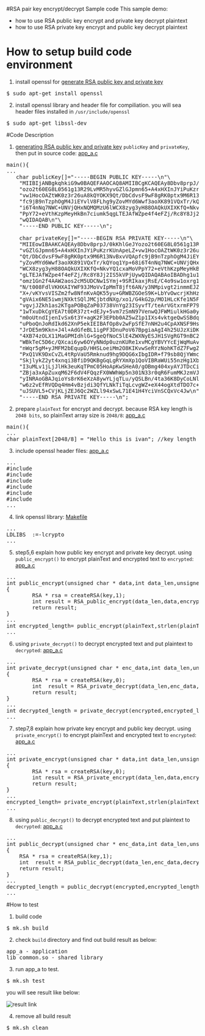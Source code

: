 #RSA pair key encrypt/decrypt Sample code
This sample demo:
* how to use RSA public key encrypt and private key decrypt plaintext
* how to use RSA private key encrypt and public key decrypt plaintext

# How to setup build code environment
1. install openssl for [generate RSA public key and private key](https://github.com/ivan0124/Linux-programming/wiki/How-to-generate-RSA-public-and-private-keys%28PEM-format%29-with-openssl-%3F)
<pre>
$ sudo apt-get install openssl
</pre>

2. install openssl library and header file for compiliation. you will sea header files installed in `/usr/include/openssl`
<pre>
$ sudo apt-get libssl-dev
</pre>

#Code Description
1. [generating RSA public key and private key](https://github.com/ivan0124/Linux-programming/wiki/How-to-generate-RSA-public-and-private-keys%28PEM-format%29-with-openssl-%3F) `publicKey` and `privateKey`, then put in source code: [app_a.c](https://github.com/ivan0124/Linux-programming/blob/master/user_RSA_encrypt_decrypt/app_src/app_a/app_a.c)
<pre>
main(){
...
   char publicKey[]="-----BEGIN PUBLIC KEY-----\n"\
    "MIIBIjANBgkqhkiG9w0BAQEFAAOCAQ8AMIIBCgKCAQEAy8Dbv8prpJ/0kKhlGeJY\n"\
    "ozo2t60EG8L0561g13R29LvMR5hyvGZlGJpmn65+A4xHXInJYiPuKzrKUnApeLZ+\n"\
    "vw1HocOAZtWK0z3r26uA8kQYOKX9Qt/DbCdvsF9wF8gRK0ptx9M6R13NvBxvVQAp\n"\
    "fc9jB9nTzphOgM4JiEYvlV8FLhg9yZovMYd6Wwf3aoXK891VQxTr/kQYoq1Yp+68\n"\
    "i6T4nNq7NWC+UNVjQHxNQMQMzU6lWCX8zyg3yH88OAQkUXIXKfQ+NkvYQ1cxaMoV\n"\
    "PpY72+eVthKzpMeyHkBn7ciumk5qgLTEJAfWZpe4f4eFZj/Rc8Y8Jj2IS5kVPjUy\n"\
    "wQIDAQAB\n"\
    "-----END PUBLIC KEY-----\n";
  
    char privateKey[]="-----BEGIN RSA PRIVATE KEY-----\n"\
    "MIIEowIBAAKCAQEAy8Dbv8prpJ/0kKhlGeJYozo2t60EG8L0561g13R29LvMR5hy\n"\
    "vGZlGJpmn65+A4xHXInJYiPuKzrKUnApeLZ+vw1HocOAZtWK0z3r26uA8kQYOKX9\n"\
    "Qt/DbCdvsF9wF8gRK0ptx9M6R13NvBxvVQApfc9jB9nTzphOgM4JiEYvlV8FLhg9\n"\
    "yZovMYd6Wwf3aoXK891VQxTr/kQYoq1Yp+68i6T4nNq7NWC+UNVjQHxNQMQMzU6l\n"\
    "WCX8zyg3yH88OAQkUXIXKfQ+NkvYQ1cxaMoVPpY72+eVthKzpMeyHkBn7ciumk5q\n"\
    "gLTEJAfWZpe4f4eFZj/Rc8Y8Jj2IS5kVPjUywQIDAQABAoIBADhg1u1Mv1hAAlX8\n"\
    "omz1Gn2f4AAW2aos2cM5UDCNw1SYmj+9SRIkaxjRsE/C4o9sw1oxrg1/z6kajV0e\n"\
    "N/t008FdlVKHXAIYWF93JMoVvIpMmT8jft6AN/y3NMpivgt2inmmEJZYNioFJKZG\n"\
    "X+/vKYvsVISZm2fw8NfnKvAQK55yu+GRWBZGOeS9K+LbYvOwcrjKhHz66m4bedKd\n"\
    "gVAix6NE5iwmjNXktSQlJMCjbtdNXg/xo1/G4kG2p/MO1HLcKfe1N5FgBiXj3Qjl\n"\
    "vgvjJZkh1as2KTgaPOBqZaP03738VnYg23ISyvfT/teArVGtxrmFP7939EvJFKpF\n"\
    "1wTxuDkCgYEA7t0DR37zt+dEJy+5vm7zSmN97VenwQJFWMiulkHGa0yU3lLasxxu\n"\
    "m0oUtndIjenIvSx6t3Y+agK2F3EPbb0AZ5wZ1p1IXs4vktgeQwSSBdqcM8LZFDvZ\n"\
    "uPboQnJoRdIkd62XnP5ekIEIBAfOp8v2wFpSfE7nNH2u4CpAXNSF9HsCgYEA2l8D\n"\
    "JrDE5m9Kkn+J4l+AdGfeBL1igPF3DnuPoV67BpgiaAgI4h25UJzXiDKKoa706S0D\n"\
    "4XB74zOLX11MaGPMIdhlG+SgeQfNoC5lE4ZWXNyESJH1SVgRGT9nBC2vtL6bxCVV\n"\
    "WBkTeC5D6c/QXcai6yw6OYyNNdp0uznKURe1xvMCgYBVYYcEjWqMuAvyferFGV+5\n"\
    "nWqr5gM+yJMFM2bEqupD/HHSLoeiMm2O8KIKvwSeRYzNohKTdZ7FwgZYxr8fGMoG\n"\
    "PxQ1VK9DxCvZL4tRpVaU5Rmknud9hg9DQG6xIbgIDR+f79sb8QjYWmcFGc1SyWOA\n"\
    "SkjlykZ2yt4xnqi3BfiD9QKBgGqLgRYXmXp1QoVIBRaWUi55nzHg1XbkWZqPXvz1\n"\
    "I3uMLv1jLjJlHk3euKqTPmC05HoApKwSHeA0/gOBmg404xyAYJTDcCidTg6hlF96\n"\
    "ZBja3xApZuxqM62F6dV4FQqzFX0WWhWp5n301N33r0qR6FumMKJzmVJ1TA8tmzEF\n"\
    "yINRAoGBAJqioYs8rK6eXzA8ywYLjqTLu/yQSLBn/4ta36K8DyCoLNlNxSuox+A5\n"\
    "w6z2vEfRVQDq4Hm4vBzjdi3QfYLNkTiTqLcvgWZ+eX44ogXtdTDO7c+GeMKWz4XX\n"\
    "uJSUVL5+CVjKLjZEJ6Qc2WZLl94xSwL71E41H4YciVnSCQxVc4Jw\n"\
    "-----END RSA PRIVATE KEY-----\n";
</pre>

2. prepare `plainText` for encrypt and decrypt. because RSA key length is `2048 bits`, so plainText array size is `2048/8`: [app_a.c](https://github.com/ivan0124/Linux-programming/blob/master/user_RSA_encrypt_decrypt/app_src/app_a/app_a.c)
<pre>
main(){
...
char plainText[2048/8] = "Hello this is ivan"; //key length : 2048
</pre>

3. include openssl header files: [app_a.c](https://github.com/ivan0124/Linux-programming/blob/master/user_RSA_encrypt_decrypt/app_src/app_a/app_a.c)
<pre>
...
#include <openssl/pem.h>
#include <openssl/ssl.h>
#include <openssl/rsa.h>
#include <openssl/evp.h>
#include <openssl/bio.h>
#include <openssl/err.h>
...
</pre>

4. link openssl library: [Makefile](https://github.com/ivan0124/Linux-programming/blob/master/user_RSA_encrypt_decrypt/app_src/app_a/Makefile)
<pre>
...
LDLIBS	:=-lcrypto
...
</pre>

5. step5,6 explain how public key encrypt and private key decrypt. using `public_encrypt()` to encrypt plainText and encrypted text to `encrypted`: [app_a.c](https://github.com/ivan0124/Linux-programming/blob/master/user_RSA_encrypt_decrypt/app_src/app_a/app_a.c)
<pre>
...
int public_encrypt(unsigned char * data,int data_len,unsigned char * key, unsigned char *encrypted)
{
        RSA * rsa = createRSA(key,1);
        int result = RSA_public_encrypt(data_len,data,encrypted,rsa,padding);
        return result;
}
...
int encrypted_length= public_encrypt(plainText,strlen(plainText),publicKey,encrypted);
...
</pre>

6. using `private_decrypt()` to decrypt encrypted text and put plaintext to `decrypted`: [app_a.c](https://github.com/ivan0124/Linux-programming/blob/master/user_RSA_encrypt_decrypt/app_src/app_a/app_a.c)
<pre>
...
int private_decrypt(unsigned char * enc_data,int data_len,unsigned char * key, unsigned char *decrypted)
{
        RSA * rsa = createRSA(key,0);
        int  result = RSA_private_decrypt(data_len,enc_data,decrypted,rsa,padding);
        return result;
}
...
int decrypted_length = private_decrypt(encrypted,encrypted_length,privateKey, decrypted);
...
</pre>

7. step7,8 explain how private key encrypt and public key decrypt. using `private_encrypt()` to encrypt plainText and encrypted text to `encrypted`: [app_a.c](https://github.com/ivan0124/Linux-programming/blob/master/user_RSA_encrypt_decrypt/app_src/app_a/app_a.c)
<pre>
...
int private_encrypt(unsigned char * data,int data_len,unsigned char * key, unsigned char *encrypted)
{
        RSA * rsa = createRSA(key,0);
        int result = RSA_private_encrypt(data_len,data,encrypted,rsa,padding);
        return result;
}
...
encrypted_length= private_encrypt(plainText,strlen(plainText),privateKey,encrypted);
...
</pre>

8. using `public_decrypt()` to decrypt encrypted text and put plaintext to `decrypted`: [app_a.c](https://github.com/ivan0124/Linux-programming/blob/master/user_RSA_encrypt_decrypt/app_src/app_a/app_a.c)
<pre>
...
int public_decrypt(unsigned char * enc_data,int data_len,unsigned char * key, unsigned char *decrypted)
{
    RSA * rsa = createRSA(key,1);
    int  result = RSA_public_decrypt(data_len,enc_data,decrypted,rsa,padding);
    return result;
}
...
decrypted_length = public_decrypt(encrypted,encrypted_length,publicKey, decrypted);
...
</pre>

#How to test
1. build code
<pre>$ mk.sh build</pre>

2. check `build` directory and find out build result as below: 
<pre>
app_a - application
lib_common.so - shared library
</pre>

3. run app_a to test.
<pre>$ mk.sh test </pre>
you will see result like below:

![result link](http://139.162.35.49/image/Linux-Programming/RSA_20160422_1.png)

4. remove all build result
<pre>$ mk.sh clean</pre> 



